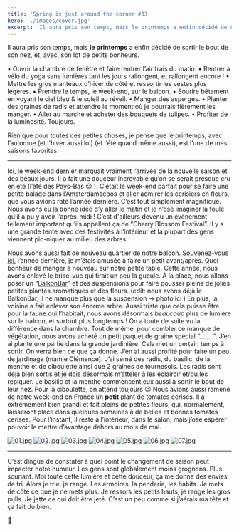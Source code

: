 ```yaml
---
title: 'Spring is just around the corner #33'
hero: './images/cover.jpg'
excerpt: 'Il aura pris son temps, mais le printemps a enfin décidé de sortir le bout de son nez, et, avec, son lot de petits bonheurs. • Ouvrir la chambre de fenêtre et faire rentrer l’air frais du matin. • Rentrer à vélo du yoga sans lumières tant les jours rallongent, et rallongent encore ! •'
---
```


Il aura pris son temps, mais **le printemps** a enfin décidé de sortir le bout de son nez, et, avec, son lot de petits bonheurs.

• Ouvrir la chambre de fenêtre et faire rentrer l’air frais du matin.
• Rentrer à vélo du yoga sans lumières tant les jours rallongent, et rallongent encore !
• Mettre les gros manteaux d’hiver de côté et ressortir les vestes plus légères.
• Prendre le temps, le week-end, sur le balcon.
• Sourire bêtement en voyant le ciel bleu & le soleil au réveil.
• Manger des asperges.
• Planter des graines de radis et attendre le moment où je pourrais fièrement les manger.
• Aller au marché et acheter des bouquets de tulipes.
• Profiter de la luminosité. Toujours.

Rien que pour toutes ces petites choses, je pense que le printemps, avec l’automne (et l'hiver aussi lol) (et l’été quand même aussi), est l’une de mes saisons favorites.

---

Ici, le week-end dernier marquait vraiment l’arrivée de la nouvelle saison et des beaux jours. Il a fait une douceur incroyable qu’on se serait presque cru en été (l’été des Pays-Bas 😉 ). C’était le week-end parfait pour se faire une petite balade dans l’Amsterdamsebos et aller admirer les cerisiers en fleurs, que vous avions raté l’année dernière. C’est tout simplement magnifique. Nous avons eu la bonne idée d’y aller le matin et je n’ose imaginer la foule qu’il a pu y avoir l’après-midi ! C’est d'ailleurs devenu un évènement tellement important qu’ils appellent ça de “Cherry Blossom Festival”. Il y a une grande tente avec des festivités à l’intérieur et la plupart des gens viennent pic-niquer au milieu des arbres.

Nous avons aussi fait de nouveau quartier de notre balcon. Souvenez-vous [ici](balcon/), l’année dernière, je m’étais amusée à faire un petit avant/après. Quel bonheur de manger à nouveau sur notre petite table. Cette année, nous avons enlevé le brise-vue qui tirait un peu la gueule. À la place, nous allons poser un “[BalkonBar](https://balkonbar.com/)” et des suspensions pour faire pousser pleins de jolies petites plantes aromatiques et des fleurs. (edit: nous avons déjà le BalkonBar, il ne manque plus que la suspension -> photo ici ) En plus, la voisine a fait enlever son énorme arbre. Aussi triste que cela puisse être pour la faune qui l’habitait, nous avons désormais _beaucoup_ plus de lumière sur le balcon, et surtout plus longtemps ! On a toute de suite vu la différence dans la chambre. Tout de même, pour combler ce manque de végétation, nous avons acheté un petit paquet de graine spécial “........”. J’en ai planté une partie dans la grande jardinière. Cela met un certain temps à sortir. On verra bien ce que ça donne. J’en ai aussi profité pour faire un peu de jardinage (mamie Clémence). J’ai semé des radis, du basilic, de la menthe et de ciboulette ainsi que 2 graines de tournesols. Les radis sont déjà bien sortis et je dois désormais m’atteler à les éclaircir et/ou les repiquer. Le basilic et la menthe commencent eux aussi à sortir le bout de leur nez. Pour la ciboulette, on attend toujours 😉 Nous avions aussi ramené de notre week-end en France un **petit** plant de tomates cerises. Il a extrêmement bien grandi et fait pleins de petites fleurs, qui, normalement, laisseront place dans quelques semaines à de belles et bonnes tomates cerises. Pour l’instant, il reste à l’intérieur, dans le salon, mais j’ose espérer pouvoir le mettre d’avantage dehors au mois de mai.

<gallery>
<img alt="01.jpg" src="./images/01.jpg">
<img alt="02.jpg" src="./images/02.jpg">
<img alt="03.jpg" src="./images/03.jpg">
<img alt="04.jpg" src="./images/04.jpg" title="Haut: Sézane - Lunettes: Tens - Montre: Activité Pop de Nokia Health - Sac à main: Galeries La Fayette" />
<img alt="05.jpg" src="./images/05.jpg" title="Lunettes: Rayban - Écharpe: Monsieurs Studio by Comme un Camion - Manteau: Massimo Dutti" />
<img alt="06.jpg" src="./images/06.jpg">
<img alt="07.jpg" src="./images/07.jpg">
</gallery>

---

C’est dingue de constater à quel point le changement de saison peut impacter notre humeur. Les gens sont globalement moins grognons. Plus souriant. Moi toute cette lumière et cette douceur, ça me donne des envies de tri. Alors je trie, je range. Les armoires, la penderie, les habits. Je mets de côté ce que je ne mets plus. Je ressors les petits hauts, je range les gros pulls. Je jette ce qui doit être jeté. C’est un peu comme si j’aérais ma tête et ça fait du bien.

💛
